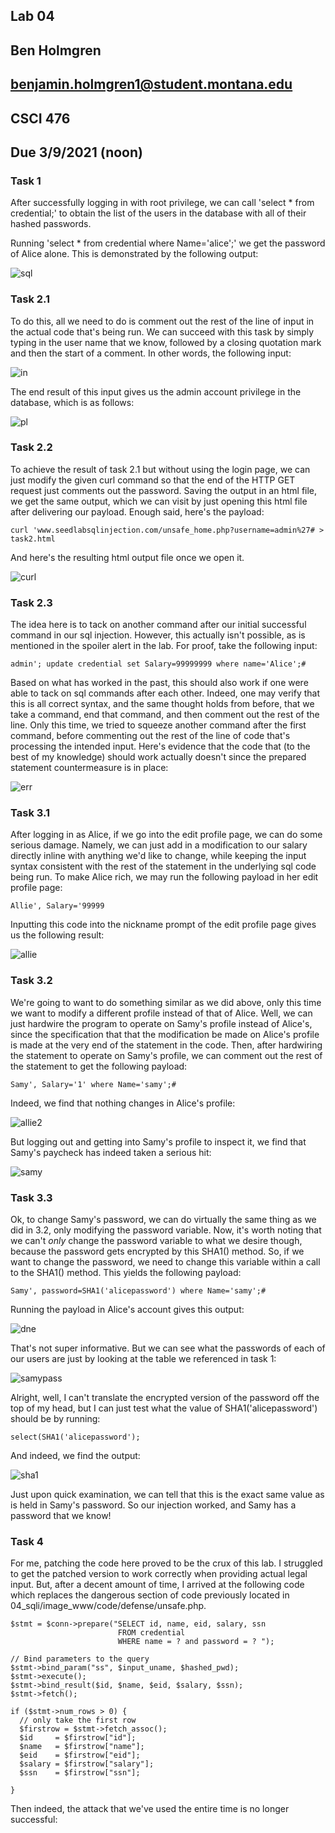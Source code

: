 ## Lab 04
## Ben Holmgren
## benjamin.holmgren1@student.montana.edu
## CSCI 476
## Due 3/9/2021 (noon)


### Task 1
After successfully logging in with root privilege, we can call
'select * from credential;' to obtain the list of the users in the
database with all of their hashed passwords.

Running 'select * from credential where Name='alice';' we get the 
password of Alice alone. This is demonstrated by the following output:

![sql](sqlcmd.png)

### Task 2.1
To do this, all we need to do is comment out the rest of the line of input
in the actual code that's being run. We can succeed with this task by simply
typing in the user name that we know, followed by a closing quotation mark
and then the start of a comment. In other words, the following input:

![in](in1.png)

The end result of this input gives us the admin account privilege in the
database, which is as follows:

![pl](pl1.png)

### Task 2.2

To achieve the result of task 2.1 but without using the login page, we can
just modify the given curl command so that the end of the HTTP GET request 
just comments out the password. Saving the output in an html file, we get the
same output, which we can visit by just opening this html file after delivering
our payload. Enough said, here's the payload:

```
curl 'www.seedlabsqlinjection.com/unsafe_home.php?username=admin%27# > task2.html
```

And here's the resulting html output file once we open it.

![curl](curl.png)

### Task 2.3

The idea here is to tack on another command after our initial successful command
in our sql injection. However, this actually isn't possible, as is mentioned
in the spoiler alert in the lab. For proof, take the following input:

```
admin'; update credential set Salary=99999999 where name='Alice';#
```

Based on what has worked in the past, this should also work if one were able
to tack on sql commands after each other. Indeed, one may verify that this is all
correct syntax, and the same thought holds from before, that we take a command, end
that command, and then comment out the rest of the line. Only this time, we tried
to squeeze another command after the first command, before commenting out
the rest of the line of code that's processing the intended input. Here's evidence
that the code that (to the best of my knowledge) should work actually doesn't since
the prepared statement countermeasure is in place:

![err](err.png)

### Task 3.1
After logging in as Alice, if we go into the edit profile page, we can
do some serious damage. Namely, we can just add in a modification
to our salary directly inline with anything we'd like to change,
while keeping the input syntax consistent with the rest of the statement
in the underlying sql code being run. To make Alice rich, we may run
the following payload in her edit profile page:

```
Allie', Salary='99999
```

Inputting this code into the nickname prompt of the edit profile
page gives us the following result:

![allie](allie.png)

### Task 3.2

We're going to want to do something similar as we did above, only this
time we want to modify a different profile instead of that of Alice.
Well, we can just hardwire the program to operate on Samy's profile
instead of Alice's, since the specification that that the modification
be made on Alice's profile is made at the very end of the statement in
the code. Then, after hardwiring the statement to operate on Samy's 
profile, we can comment out the rest of the statement to get the
following payload:

```
Samy', Salary='1' where Name='samy';#
```

Indeed, we find that nothing changes in Alice's profile:

![allie2](allie2.png)

But logging out and getting into Samy's profile to inspect it, 
we find that Samy's paycheck has indeed taken a serious hit:

![samy](samy.png)

### Task 3.3

Ok, to change Samy's password, we can do virtually the same thing
as we did in 3.2, only modifying the password variable. Now,
it's worth noting that we can't *only* change the password variable
to what we desire though, because the password gets encrypted by this
SHA1() method. So, if we want to change the password, we need to 
change this variable within a call to the SHA1() method.
This yields the following payload:

```
Samy', password=SHA1('alicepassword') where Name='samy';#
```
Running the payload in Alice's account gives this output:

![dne](dne.png)

That's not super informative. But we can see what the passwords of
each of our users are just by looking at the table we referenced in
task 1:

![samypass](samypass.png)

Alright, well, I can't translate the encrypted version of the password
off the top of my head, but I can just test what the value of
SHA1('alicepassword') should be by running:

```
select(SHA1('alicepassword');
```

And indeed, we find the output:

![sha1](sha1.png)

Just upon quick examination, we can tell that this is the exact same
value as is held in Samy's password. So our injection worked, and Samy
has a password that we know!

### Task 4

For me, patching the code here proved to be the crux of this lab.
I struggled to get the patched version to work correctly when
providing actual legal input. But, after a decent amount of time, I
arrived at the following code which replaces the dangerous section of 
code previously located in 04_sqli/image_www/code/defense/unsafe.php. 

```
$stmt = $conn->prepare("SELECT id, name, eid, salary, ssn 
                        FROM credential
                        WHERE name = ? and password = ? ");

// Bind parameters to the query
$stmt->bind_param("ss", $input_uname, $hashed_pwd);
$stmt->execute();
$stmt->bind_result($id, $name, $eid, $salary, $ssn);
$stmt->fetch();

if ($stmt->num_rows > 0) {
  // only take the first row 
  $firstrow = $stmt->fetch_assoc();
  $id     = $firstrow["id"];
  $name   = $firstrow["name"];
  $eid    = $firstrow["eid"];
  $salary = $firstrow["salary"];
  $ssn    = $firstrow["ssn"];

}

```

Then indeed, the attack that we've used the entire time is no longer
successful:




